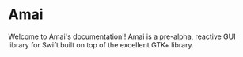 # Amai

Welcome to Amai's documentation!! Amai is a pre-alpha, reactive GUI library for Swift
built on top of the excellent GTK+ library.
